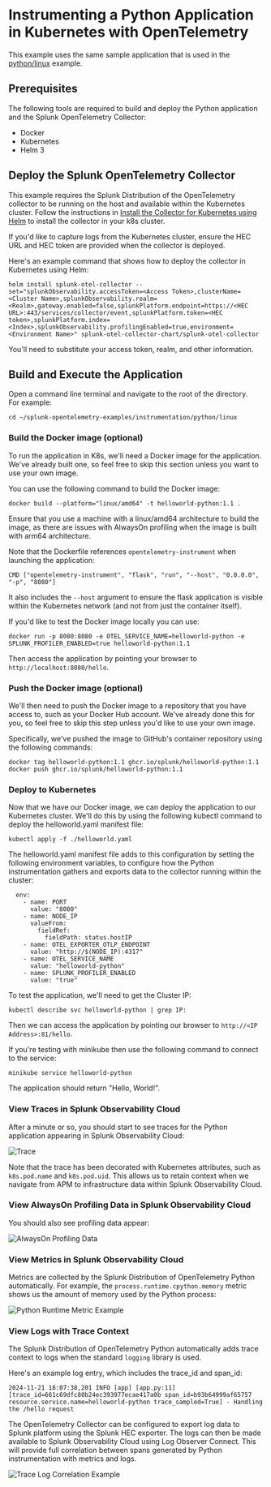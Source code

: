 # Instrumenting a Python Application in Kubernetes with OpenTelemetry

This example uses the same sample application that is used in the
[python/linux](../linux) example.

## Prerequisites

The following tools are required to build and deploy the Python application and the
Splunk OpenTelemetry Collector:

* Docker
* Kubernetes
* Helm 3

## Deploy the Splunk OpenTelemetry Collector

This example requires the Splunk Distribution of the OpenTelemetry collector to
be running on the host and available within the Kubernetes cluster.  Follow the
instructions in [Install the Collector for Kubernetes using Helm](https://docs.splunk.com/observability/en/gdi/opentelemetry/collector-kubernetes/install-k8s.html)
to install the collector in your k8s cluster.

If you'd like to capture logs from
the Kubernetes cluster, ensure the HEC URL and HEC token are provided when the
collector is deployed.

Here's an example command that shows how to deploy the collector in Kubernetes using Helm:

````
helm install splunk-otel-collector --set="splunkObservability.accessToken=<Access Token>,clusterName=<Cluster Name>,splunkObservability.realm=<Realm>,gateway.enabled=false,splunkPlatform.endpoint=https://<HEC URL>:443/services/collector/event,splunkPlatform.token=<HEC token>,splunkPlatform.index=<Index>,splunkObservability.profilingEnabled=true,environment=<Environment Name>" splunk-otel-collector-chart/splunk-otel-collector
````

You'll need to substitute your access token, realm, and other information.

## Build and Execute the Application

Open a command line terminal and navigate to the root of the directory.  
For example:

````
cd ~/splunk-opentelemetry-examples/instrumentation/python/linux
````

### Build the Docker image (optional)

To run the application in K8s, we'll need a Docker image for the application.
We've already built one, so feel free to skip this section unless you want to use
your own image.

You can use the following command to build the Docker image:

````
docker build --platform="linux/amd64" -t helloworld-python:1.1 .
````

Ensure that you use a machine with a linux/amd64 architecture to build the image, as there are issues
with AlwaysOn profiling when the image is built with arm64 architecture.

Note that the Dockerfile references `opentelemetry-instrument` when launching the application:

````
CMD ["opentelemetry-instrument", "flask", "run", "--host", "0.0.0.0", "-p", "8080"]
````

It also includes the `--host` argument to ensure the flask application is visible
within the Kubernetes network (and not from just the container itself). 

If you'd like to test the Docker image locally you can use:

````
docker run -p 8080:8080 -e OTEL_SERVICE_NAME=helloworld-python -e SPLUNK_PROFILER_ENABLED=true helloworld-python:1.1
````

Then access the application by pointing your browser to `http://localhost:8080/hello`.

### Push the Docker image (optional)

We'll then need to push the Docker image to a repository that you have
access to, such as your Docker Hub account.  We've already done this for you,
so feel free to skip this step unless you'd like to use your own image.

Specifically, we've pushed the
image to GitHub's container repository using the following commands:

````
docker tag helloworld-python:1.1 ghcr.io/splunk/helloworld-python:1.1
docker push ghcr.io/splunk/helloworld-python:1.1
````

### Deploy to Kubernetes

Now that we have our Docker image, we can deploy the application to
our Kubernetes cluster.  We'll do this by using the following
kubectl command to deploy the helloworld.yaml manifest file:

````
kubectl apply -f ./helloworld.yaml
````

The helloworld.yaml manifest file adds to this
configuration by setting the following environment variables, to configure how the
Python instrumentation gathers and exports data to the collector running within the cluster:

````
  env:
    - name: PORT
      value: "8080"
    - name: NODE_IP
      valueFrom:
        fieldRef:
          fieldPath: status.hostIP
    - name: OTEL_EXPORTER_OTLP_ENDPOINT
      value: "http://$(NODE_IP):4317"
    - name: OTEL_SERVICE_NAME
      value: "helloworld-python"
    - name: SPLUNK_PROFILER_ENABLED
      value: "true"
````

To test the application, we'll need to get the Cluster IP:

````
kubectl describe svc helloworld-python | grep IP:
````

Then we can access the application by pointing our browser to `http://<IP Address>:81/hello`.

If you're testing with minikube then use the following command to connect to the service:

````
minikube service helloworld-python
````

The application should return "Hello, World!".

### View Traces in Splunk Observability Cloud

After a minute or so, you should start to see traces for the Python application
appearing in Splunk Observability Cloud:

![Trace](./images/trace.png)

Note that the trace has been decorated with Kubernetes attributes, such as `k8s.pod.name`
and `k8s.pod.uid`.  This allows us to retain context when we navigate from APM to
infrastructure data within Splunk Observability Cloud.

### View AlwaysOn Profiling Data in Splunk Observability Cloud

You should also see profiling data appear:

![AlwaysOn Profiling Data](./images/profiling.png)

### View Metrics in Splunk Observability Cloud

Metrics are collected by the Splunk Distribution of OpenTelemetry Python automatically.  For example,
the `process.runtime.cpython.memory` metric shows us the amount of memory used by the
Python process:

![Python Runtime Metric Example](./images/metrics.png)

### View Logs with Trace Context

The Splunk Distribution of OpenTelemetry Python automatically adds trace context
to logs when the standard `logging` library is used.

Here's an example log entry, which includes the trace_id and span_id:

````
2024-11-21 18:07:38,201 INFO [app] [app.py:11] [trace_id=661c69dfc80b24ec393977ecae417a0b span_id=b93b64999af65757 resource.service.name=helloworld-python trace_sampled=True] - Handling the /hello request
````

The OpenTelemetry Collector can be configured to export log data to
Splunk platform using the Splunk HEC exporter.  The logs can then be made
available to Splunk Observability Cloud using Log Observer Connect.  This will
provide full correlation between spans generated by Python instrumentation
with metrics and logs.

![Trace Log Correlation Example](./images/trace_log_correlation.png)
